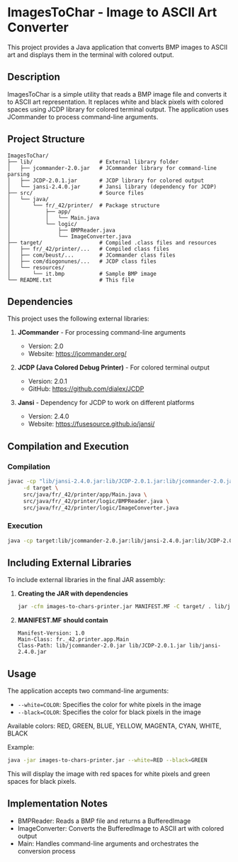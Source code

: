 # ImagesToChar - Image to ASCII Art Converter

This project provides a Java application that converts BMP images to ASCII art and displays them in the terminal with colored output.

## Description

ImagesToChar is a simple utility that reads a BMP image file and converts it to ASCII art representation. It replaces white and black pixels with colored spaces using JCDP library for colored terminal output. The application uses JCommander to process command-line arguments.

## Project Structure

```
ImagesToChar/
├── lib/                     # External library folder
│   ├── jcommander-2.0.jar   # JCommander library for command-line parsing
│   ├── JCDP-2.0.1.jar       # JCDP library for colored output
│   └── jansi-2.4.0.jar      # Jansi library (dependency for JCDP)
├── src/                     # Source files
│   └── java/
│       └── fr/_42/printer/  # Package structure
│           ├── app/
│           │   └── Main.java
│           └── logic/
│               ├── BMPReader.java
│               └── ImageConverter.java
├── target/                  # Compiled .class files and resources
│   ├── fr/_42/printer/...   # Compiled class files
│   ├── com/beust/...        # JCommander class files
│   ├── com/diogonunes/...   # JCDP class files
│   └── resources/
│       └── it.bmp           # Sample BMP image
└── README.txt               # This file
```

## Dependencies

This project uses the following external libraries:

1. **JCommander** - For processing command-line arguments
   - Version: 2.0
   - Website: https://jcommander.org/

2. **JCDP (Java Colored Debug Printer)** - For colored terminal output
   - Version: 2.0.1
   - GitHub: https://github.com/dialex/JCDP

3. **Jansi** - Dependency for JCDP to work on different platforms
   - Version: 2.4.0
   - Website: https://fusesource.github.io/jansi/

## Compilation and Execution

### Compilation

```bash
javac -cp "lib/jansi-2.4.0.jar:lib/JCDP-2.0.1.jar:lib/jcommander-2.0.jar" \
     -d target \
     src/java/fr/_42/printer/app/Main.java \
     src/java/fr/_42/printer/logic/BMPReader.java \
     src/java/fr/_42/printer/logic/ImageConverter.java
```

### Execution

```bash
java -cp target:lib/jcommander-2.0.jar:lib/jansi-2.4.0.jar:lib/JCDP-2.0.1.jar fr._42.printer.app.Main --white=RED --black=GREEN
```

## Including External Libraries

To include external libraries in the final JAR assembly:

1. **Creating the JAR with dependencies**

   ```bash
   jar -cfm images-to-chars-printer.jar MANIFEST.MF -C target/ . lib/jcommander-2.0.jar lib/JCDP-2.0.1.jar lib/jansi-2.4.0.jar
   ```

2. **MANIFEST.MF should contain**

   ```
   Manifest-Version: 1.0
   Main-Class: fr._42.printer.app.Main
   Class-Path: lib/jcommander-2.0.jar lib/JCDP-2.0.1.jar lib/jansi-2.4.0.jar
   ```

## Usage

The application accepts two command-line arguments:

- `--white=COLOR`: Specifies the color for white pixels in the image
- `--black=COLOR`: Specifies the color for black pixels in the image

Available colors: RED, GREEN, BLUE, YELLOW, MAGENTA, CYAN, WHITE, BLACK

Example:
```bash
java -jar images-to-chars-printer.jar --white=RED --black=GREEN
```

This will display the image with red spaces for white pixels and green spaces for black pixels.

## Implementation Notes

- BMPReader: Reads a BMP file and returns a BufferedImage
- ImageConverter: Converts the BufferedImage to ASCII art with colored output
- Main: Handles command-line arguments and orchestrates the conversion process